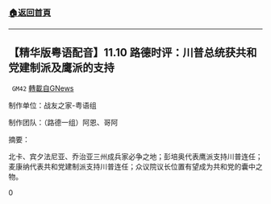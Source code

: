 ###  [:house:返回首頁](https://github.com/ourhimalayas/txt)
---

## 【精华版粤语配音】11.10 路德时评：川普总统获共和党建制派及鹰派的支持
` GM42` [轉載自GNews](https://gnews.org/zh-hans/566747/)

制作单位：战友之家-粤语组

制作团队：（路德一组）阿恩、哥阿



摘要：

北卡、宾夕法尼亚、乔治亚三州成兵家必争之地；彭培奥代表鹰派支持川普连任；麦康纳代表共和党建制派支持川普连任；众议院议长位置有望成为共和党的囊中之物。

0
